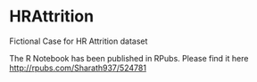 # HRAttrition
Fictional Case for HR Attrition dataset

The R Notebook has been published in RPubs. Please find it here http://rpubs.com/Sharath937/524781
